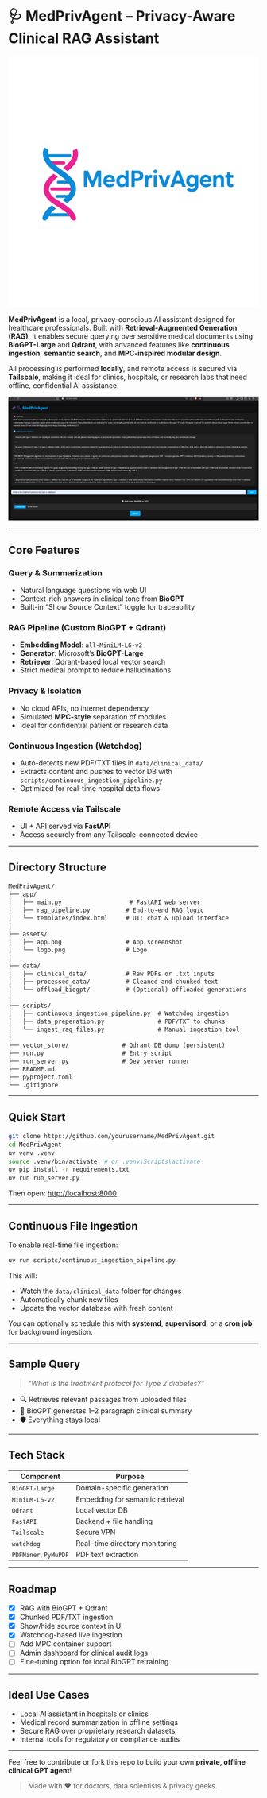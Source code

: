 # 🩺 MedPrivAgent – Privacy-Aware Clinical RAG Assistant

![](https://github.com/prakhar105/clinical-rag-agent/blob/main/assets/logo.png)

**MedPrivAgent** is a local, privacy-conscious AI assistant designed for healthcare professionals. Built with **Retrieval-Augmented Generation (RAG)**, it enables secure querying over sensitive medical documents using **BioGPT-Large** and **Qdrant**, with advanced features like **continuous ingestion**, **semantic search**, and **MPC-inspired modular design**.

All processing is performed **locally**, and remote access is secured via **Tailscale**, making it ideal for clinics, hospitals, or research labs that need offline, confidential AI assistance.

![UI Preview](https://github.com/prakhar105/clinical-rag-agent/blob/main/assests/app.png)

---

##  Core Features

###  Query & Summarization
- Natural language questions via web UI
- Context-rich answers in clinical tone from **BioGPT**
- Built-in “Show Source Context” toggle for traceability

###  RAG Pipeline (Custom BioGPT + Qdrant)
- **Embedding Model**: `all-MiniLM-L6-v2`
- **Generator**: Microsoft’s **BioGPT-Large**
- **Retriever**: Qdrant-based local vector search
- Strict medical prompt to reduce hallucinations

###  Privacy & Isolation
- No cloud APIs, no internet dependency
- Simulated **MPC-style** separation of modules
- Ideal for confidential patient or research data

###  Continuous Ingestion (Watchdog)
- Auto-detects new PDF/TXT files in `data/clinical_data/`
- Extracts content and pushes to vector DB with `scripts/continuous_ingestion_pipeline.py`
- Optimized for real-time hospital data flows

###  Remote Access via Tailscale
- UI + API served via **FastAPI**
- Access securely from any Tailscale-connected device

---

##  Directory Structure

```
MedPrivAgent/
├── app/
│   ├── main.py                   # FastAPI web server
│   ├── rag_pipeline.py          # End-to-end RAG logic
│   └── templates/index.html     # UI: chat & upload interface
│
├── assets/
│   ├── app.png                  # App screenshot
│   └── logo.png                 # Logo
│
├── data/
│   ├── clinical_data/           # Raw PDFs or .txt inputs
│   ├── processed_data/          # Cleaned and chunked text
│   └── offload_biogpt/          # (Optional) offloaded generations
│
├── scripts/
│   ├── continuous_ingestion_pipeline.py  # Watchdog ingestion
│   ├── data_preperation.py               # PDF/TXT to chunks
│   └── ingest_rag_files.py               # Manual ingestion tool
│
├── vector_store/               # Qdrant DB dump (persistent)
├── run.py                      # Entry script
├── run_server.py               # Dev server runner
├── README.md
├── pyproject.toml
└── .gitignore
```

---

##  Quick Start

```bash
git clone https://github.com/yourusername/MedPrivAgent.git
cd MedPrivAgent
uv venv .venv
source .venv/bin/activate  # or .venv\Scripts\activate
uv pip install -r requirements.txt
uv run run_server.py
```

Then open: [http://localhost:8000](http://localhost:8000)

---

##  Continuous File Ingestion

To enable real-time file ingestion:

```bash
uv run scripts/continuous_ingestion_pipeline.py
```

This will:
- Watch the `data/clinical_data` folder for changes
- Automatically chunk new files
- Update the vector database with fresh content

You can optionally schedule this with **systemd**, **supervisord**, or a **cron job** for background ingestion.

---

##  Sample Query

> _"What is the treatment protocol for Type 2 diabetes?"_

- 🔍 Retrieves relevant passages from uploaded files
- 🧠 BioGPT generates 1–2 paragraph clinical summary
- 🛡️ Everything stays local

---

##  Tech Stack

| Component            | Purpose                           |
|---------------------|-----------------------------------|
| `BioGPT-Large`       | Domain-specific generation        |
| `MiniLM-L6-v2`       | Embedding for semantic retrieval  |
| `Qdrant`             | Local vector DB                   |
| `FastAPI`            | Backend + file handling           |
| `Tailscale`          | Secure VPN                        |
| `watchdog`           | Real-time directory monitoring    |
| `PDFMiner`, `PyMuPDF`| PDF text extraction               |

---

##  Roadmap

- [x] RAG with BioGPT + Qdrant
- [x] Chunked PDF/TXT ingestion
- [x] Show/hide source context in UI
- [x] Watchdog-based live ingestion
- [ ] Add MPC container support
- [ ] Admin dashboard for clinical audit logs
- [ ] Fine-tuning option for local BioGPT retraining

---

##  Ideal Use Cases

- Local AI assistant in hospitals or clinics
- Medical record summarization in offline settings
- Secure RAG over proprietary research datasets
- Internal tools for regulatory or compliance audits

---

Feel free to contribute or fork this repo to build your own **private, offline clinical GPT agent**!

> Made with ❤️ for doctors, data scientists & privacy geeks.
